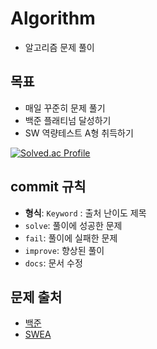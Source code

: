 # Algorithm
- 알고리즘 문제 풀이

## 목표
- 매일 꾸준히 문제 풀기
- 백준 플래티넘 달성하기
- SW 역량테스트 A형 취득하기

[![Solved.ac Profile](http://mazassumnida.wtf/api/v2/generate_badge?boj=okip0428)](https://solved.ac/okip0428/)

## commit 규칙
- **형식**: `Keyword` : 출처 난이도 제목
- `solve`: 풀이에 성공한 문제
- `fail`: 풀이에 실패한 문제
- `improve`: 향상된 풀이
- `docs`: 문서 수정

## 문제 출처
- [백준](https://www.acmicpc.net/)
- [SWEA](https://swexpertacademy.com/main/main.do)
